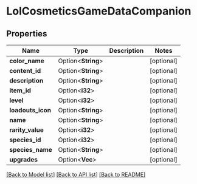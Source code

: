 # LolCosmeticsGameDataCompanion

## Properties

Name | Type | Description | Notes
------------ | ------------- | ------------- | -------------
**color_name** | Option<**String**> |  | [optional]
**content_id** | Option<**String**> |  | [optional]
**description** | Option<**String**> |  | [optional]
**item_id** | Option<**i32**> |  | [optional]
**level** | Option<**i32**> |  | [optional]
**loadouts_icon** | Option<**String**> |  | [optional]
**name** | Option<**String**> |  | [optional]
**rarity_value** | Option<**i32**> |  | [optional]
**species_id** | Option<**i32**> |  | [optional]
**species_name** | Option<**String**> |  | [optional]
**upgrades** | Option<**Vec<String>**> |  | [optional]

[[Back to Model list]](../README.md#documentation-for-models) [[Back to API list]](../README.md#documentation-for-api-endpoints) [[Back to README]](../README.md)


